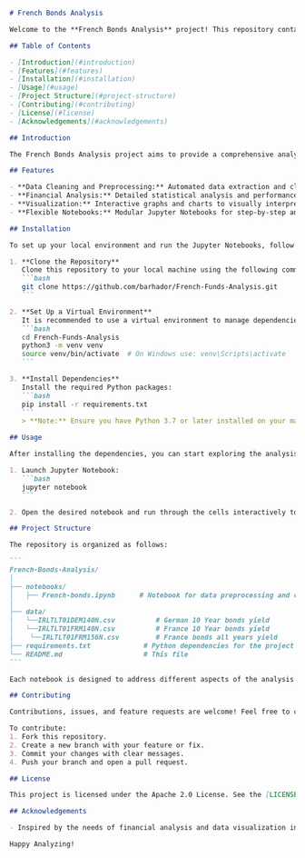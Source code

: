````markdown name=README.md
# French Bonds Analysis

Welcome to the **French Bonds Analysis** project! This repository contains a collection of Jupyter Notebooks designed to analyze French bonds data, offering insights and visualizations that help in understanding trends, performance, and other financial metrics related to French investment bonds.

## Table of Contents

- [Introduction](#introduction)
- [Features](#features)
- [Installation](#installation)
- [Usage](#usage)
- [Project Structure](#project-structure)
- [Contributing](#contributing)
- [License](#license)
- [Acknowledgements](#acknowledgements)

## Introduction

The French Bonds Analysis project aims to provide a comprehensive analysis of French investment Bonds using state-of-the-art data analysis and visualization techniques. Whether you are an analyst, a researcher, or a financial enthusiast, this project offers valuable insights into the dynamics of French financial markets.

## Features

- **Data Cleaning and Preprocessing:** Automated data extraction and cleaning for accurate analysis.
- **Financial Analysis:** Detailed statistical analysis and performance evaluation.
- **Visualization:** Interactive graphs and charts to visually interpret trends and patterns.
- **Flexible Notebooks:** Modular Jupyter Notebooks for step-by-step analysis that can be easily extended.

## Installation

To set up your local environment and run the Jupyter Notebooks, follow these steps:

1. **Clone the Repository**  
   Clone this repository to your local machine using the following command:
   ```bash
   git clone https://github.com/barhador/French-Funds-Analysis.git
   ```

2. **Set Up a Virtual Environment**  
   It is recommended to use a virtual environment to manage dependencies:
   ```bash
   cd French-Funds-Analysis
   python3 -m venv venv
   source venv/bin/activate  # On Windows use: venv\Scripts\activate
   ```

3. **Install Dependencies**  
   Install the required Python packages:
   ```bash
   pip install -r requirements.txt
   ```
   > **Note:** Ensure you have Python 3.7 or later installed on your machine.

## Usage

After installing the dependencies, you can start exploring the analysis by running the Jupyter Notebook:

1. Launch Jupyter Notebook:
   ```bash
   jupyter notebook
   ```

2. Open the desired notebook and run through the cells interactively to view the data analysis and visualizations.

## Project Structure

The repository is organized as follows:

```
French-Bonds-Analysis/
│
├── notebooks/
│   ├── French-bonds.ipynb      # Notebook for data preprocessing and cleaning
│
├── data/
│   └──IRLTLT01DEM140N.csv          # German 10 Year bonds yield
│   └──IRLTLT01FRM140N.csv          # France 10 Year bonds yield
│    └──IRLTLT01FRM156N.csv         # France bonds all years yield
├── requirements.txt             # Python dependencies for the project
└── README.md                    # This file
```

Each notebook is designed to address different aspects of the analysis process, making it easy to understand and extend the project.

## Contributing

Contributions, issues, and feature requests are welcome! Feel free to check [issues](https://github.com/barhador/French-Funds-Analysis/issues) and submit pull requests for any improvements.

To contribute:
1. Fork this repository.
2. Create a new branch with your feature or fix.
3. Commit your changes with clear messages.
4. Push your branch and open a pull request.

## License

This project is licensed under the Apache 2.0 License. See the [LICENSE](LICENSE) file for details.

## Acknowledgements

- Inspired by the needs of financial analysis and data visualization in the context of French bonds.

Happy Analyzing!
````

